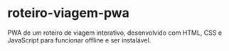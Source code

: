 # roteiro-viagem-pwa
PWA de um roteiro de viagem interativo, desenvolvido com HTML, CSS e JavaScript para funcionar offline e ser instalável.
